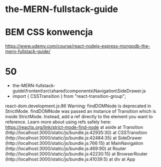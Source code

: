 # the-MERN-fullstack-guide

# BEM CSS konwencja

https://www.udemy.com/course/react-nodejs-express-mongodb-the-mern-fullstack-guide/

# 50

- the-MERN-fullstack-guide\frontent\src\shared\components\Navigation\SideDrawer.js
- import { CSSTransition } from "react-transition-group";

react-dom.development.js:86 Warning: findDOMNode is deprecated in StrictMode. findDOMNode was passed an instance of Transition which is inside StrictMode. Instead, add a ref directly to the element you want to reference. Learn more about using refs safely here: https://reactjs.org/link/strict-mode-find-node
at aside
at Transition (http://localhost:3000/static/js/bundle.js:42935:30)
at CSSTransition (http://localhost:3000/static/js/bundle.js:42484:35)
at SideDrawer (http://localhost:3000/static/js/bundle.js:766:15)
at MainNavigation (http://localhost:3000/static/js/bundle.js:469:90)
at Router (http://localhost:3000/static/js/bundle.js:42230:15)
at BrowserRouter (http://localhost:3000/static/js/bundle.js:41039:5)
at div
at App
